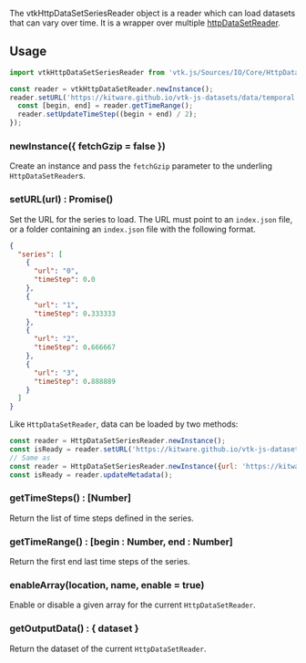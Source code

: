 The vtkHttpDataSetSeriesReader object is a reader which can load datasets that can vary over time. It is a wrapper over multiple [httpDataSetReader](IO_Core_HttpDataSetReader.html).

## Usage

```js
import vtkHttpDataSetSeriesReader from 'vtk.js/Sources/IO/Core/HttpDataSetSeriesReader';

const reader = vtkHttpDataSetReader.newInstance();
reader.setURL('https://kitware.github.io/vtk-js-datasets/data/temporal').then(() => {
  const [begin, end] = reader.getTimeRange();
  reader.setUpdateTimeStep((begin + end) / 2);
});
```


### newInstance({ fetchGzip = false })

Create an instance and pass the `fetchGzip` parameter to the underling `HttpDataSetReader`s. 


### setURL(url) : Promise()

Set the URL for the series to load. The URL must point to an `index.json` file, or a folder containing an `index.json` file with the following format.

```json
{
  "series": [
    {
      "url": "0",
      "timeStep": 0.0
    },
    {
      "url": "1",
      "timeStep": 0.333333
    },
    {
      "url": "2",
      "timeStep": 0.666667
    },
    {
      "url": "3",
      "timeStep": 0.888889
    }
  ]
}
```

Like `HttpDataSetReader`, data can be loaded by two methods:

```js
const reader = HttpDataSetSeriesReader.newInstance();
const isReady = reader.setURL('https://kitware.github.io/vtk-js-datasets/data/temporal/index.json');
// Same as
const reader = HttpDataSetSeriesReader.newInstance({url: 'https://kitware.github.io/vtk-js-datasets/data/temporal/index.json'});
const isReady = reader.updateMetadata();
```

### getTimeSteps() : [Number]

Return the list of time steps defined in the series.

### getTimeRange() : [begin : Number, end : Number]

Return the first end last time steps of the series.

### enableArray(location, name, enable = true)

Enable or disable a given array for the current `HttpDataSetReader`.

### getOutputData() : { dataset }

Return the dataset of the current `HttpDataSetReader`.

